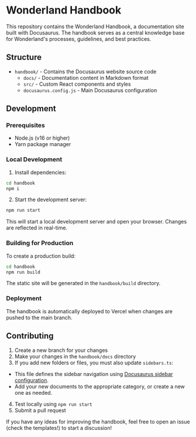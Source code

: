 # Wonderland Handbook

This repository contains the Wonderland Handbook, a documentation site built with Docusaurus. The handbook serves as a central knowledge base for Wonderland's processes, guidelines, and best practices.

## Structure

- `handbook/` - Contains the Docusaurus website source code
  - `docs/` - Documentation content in Markdown format
  - `src/` - Custom React components and styles
  - `docusaurus.config.js` - Main Docusaurus configuration

## Development

### Prerequisites

- Node.js (v16 or higher)
- Yarn package manager

### Local Development

1. Install dependencies:
```bash
cd handbook
npm i
```

2. Start the development server:
```bash
npm run start
```

This will start a local development server and open your browser. Changes are reflected in real-time.

### Building for Production

To create a production build:

```bash
cd handbook
npm run build
```

The static site will be generated in the `handbook/build` directory.

### Deployment

The handbook is automatically deployed to Vercel when changes are pushed to the main branch.

## Contributing

1. Create a new branch for your changes
2. Make your changes in the `handbook/docs` directory
3. If you add new folders or files, you must also update `sidebars.ts`:
  - This file defines the sidebar navigation using [Docusaurus sidebar configuration](https://docusaurus.io/docs/sidebar).
  - Add your new documents to the appropriate category, or create a new one as needed.
4. Test locally using `npm run start`
5. Submit a pull request

If you have any ideas for improving the handbook, feel free to open an issue (check the templates!) to start a discussion! 